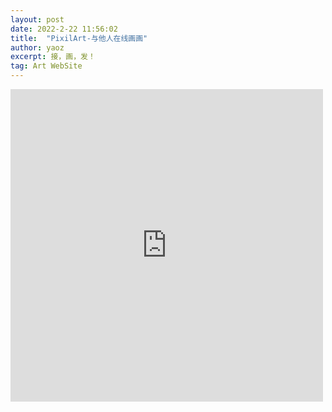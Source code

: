 ```yaml
---
layout: post
date: 2022-2-22 11:56:02
title:  "PixilArt-与他人在线画画"
author: yaoz
excerpt: 接，画，发！
tag: Art WebSite
---
```


<iframe id="pixilart-widget" src="https://www.pixilart.com/embed/1079088?e=1" width="500px" height="500px" style="border:none;overflow:hidden" scrolling="no" frameborder="0" allowfullscreen="true" allow="autoplay; clipboard-write; encrypted-media; picture-in-picture; web-share"></iframe>